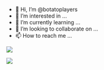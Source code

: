 - 👋 Hi, I’m @botatoplayers
- 👀 I’m interested in ...
- 🌱 I’m currently learning ...
- 💞️ I’m looking to collaborate on ...
- 📫 How to reach me ...

<!---
botatoplayers/botatoplayers is a ✨ special ✨ repository because its `README.md` (this file) appears on your GitHub profile.
You can click the Preview link to take a look at your changes.
--->





![](https://static.tvtropes.org/pmwiki/pub/images/881dc5d7_86e3_4258_84d9_89823725ef68.jpeg)


![](https://images7.memedroid.com/images/UPLOADED813/5e3c4fc4b3258.jpeg)
